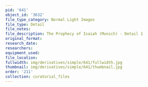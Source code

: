 ```yaml
---
pid: '641'
object_id: '3632'
file_type_category: Normal Light Images
file_type: Detail
file_notes:
file_description: The Prophecy of Isaiah (Munich) - Detail 1
original_format:
research_date:
researchers:
equipment_used:
file_location:
fullwidth: img/derivatives/simple/641/fullwidth.jpg
thumbnail: img/derivatives/simple/641/thumbnail.jpg
order: '211'
collection: curatorial_files
---
```

